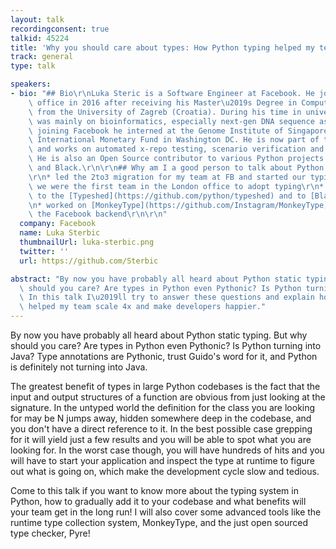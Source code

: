 ```yaml
---
layout: talk
recordingconsent: true
talkid: 45224
title: 'Why you should care about types: How Python typing helped my team scale'
track: general
type: talk

speakers:
- bio: "## Bio\r\nLuka Steric is a Software Engineer at Facebook. He joined the London\
    \ office in 2016 after receiving his Master\u2019s Degree in Computer Science\
    \ from the University of Zagreb (Croatia). During his time in university his focus\
    \ was mainly on bioinformatics, especially next-gen DNA sequence assemblers. Before\
    \ joining Facebook he interned at the Genome Institute of Singapore and at the\
    \ International Monetary Fund in Washington DC. He is now part of the Dumont team\
    \ and works on automated x-repo testing, scenario verification and product monitoring.\
    \ He is also an Open Source contributor to various Python projects like Typeshed\
    \ and Black.\r\n\r\n## Why am I a good person to talk about Python typing?\r\n\
    \r\n* led the 2to3 migration for my team at FB and started our typing initiative,\
    \ we were the first team in the London office to adopt typing\r\n* contributed\
    \ to the [Typeshed](https://github.com/python/typeshed) and to [Black](https://github.com/ambv/black)\r\
    \n* worked on [MonkeyType](https://github.com/Instagram/MonkeyType) for fbcode,\
    \ the Facebook backend\r\n\r\n"
  company: Facebook
  name: Luka Sterbic
  thumbnailUrl: luka-sterbic.png
  twitter: ''
  url: https://github.com/Sterbic

abstract: "By now you have probably all heard about Python static typing. But why\
  \ should you care? Are types in Python even Pythonic? Is Python turning into Java?\
  \ In this talk I\u2019ll try to answer these questions and explain how type annotations\
  \ helped my team scale 4x and make developers happier."
---
```

By now you have probably all heard about Python static typing. But why should you care? Are types in Python even Pythonic? Is Python turning into Java? Type annotations are Pythonic, trust Guido's word for it, and Python is definitely not turning into Java.

The greatest benefit of types in large Python codebases is the fact that the input and output structures of a function are obvious from just looking at the signature. In the untyped world the definition for the class you are looking for may be N jumps away, hidden somewhere deep in the codebase, and you don't have a direct reference to it. In the best possible case grepping for it will yield just a few results and you will be able to spot what you are looking for. In the worst case though, you will have hundreds of hits and you will have to start your application and inspect the type at runtime to figure out what is going on, which make the development cycle slow and tedious.

Come to this talk if you want to know more about the typing system in Python, how to gradually add it to your codebase and what benefits will your team get in the long run! I will also cover some advanced tools like the runtime type collection system, MonkeyType, and the just open sourced type checker, Pyre!
